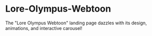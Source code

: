 # Lore-Olympus-Webtoon
The "Lore Olympus Webtoon" landing page dazzles with its design, animations, and interactive carousel!
